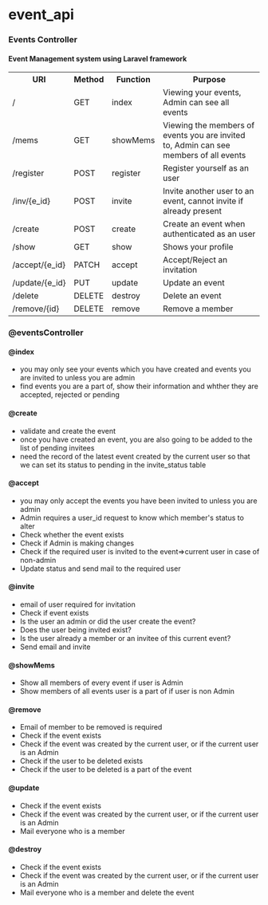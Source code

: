 # event_api
<h3>Events Controller</h3>
<h4>Event Management system using Laravel framework</h4>
<table>
    <tr>
    <th>URI</th>
    <th>Method</th>
    <th>Function</th>
    <th>Purpose</th>
    </tr> 
    <tr>
        <td>/</td>
        <td>GET</td>
        <td>index</td>
        <td>Viewing your events, Admin can see all events</td>
    </tr>
    <tr>
        <td>/mems</td>
        <td>GET</td>
        <td>showMems</td>
        <td>Viewing the members of events you are invited to, Admin can see members of all events</td>
    </tr>
     <tr>
        <td>/register</td>
         <td>POST</td>
        <td>register</td>
        <td>Register yourself as an user</td>
    </tr>
     <tr>
        <td>/inv/{e_id}</td>
         <td>POST</td>
        <td>invite</td>
        <td>Invite another user to an event, cannot invite if already present</td>
    </tr>
     <tr>
        <td>/create</td>
         <td>POST</td>
        <td>create</td>
        <td>Create an event when authenticated as an user</td>
    </tr>
     <tr>
        <td>/show</td>
         <td>GET</td>
        <td>show</td>
        <td>Shows your profile</td>
    </tr>
    <tr>
        <td>/accept/{e_id}</td>
        <td>PATCH</td>
        <td>accept</td>
        <td>Accept/Reject an invitation</td>
    </tr>
    <tr>
        <td>/update/{e_id}</td>
        <td>PUT</td>
        <td>update</td>
        <td>Update an event</td>
    </tr>
    <tr>
        <td>/delete</td>
        <td>DELETE</td>
        <td>destroy</td>
        <td>Delete an event</td>
    </tr>
    <tr>
        <td>/remove/{id}</td>
        <td>DELETE</td>
        <td>remove</td>
        <td>Remove a member</td>
    </tr>
</table>

<h3>@eventsController</h3>
<h4> @index</h4>
<ul>
<li>you may only see your events which you have created and events you are invited to unless you are admin</li>
<li>find events you are a part of, show their information and whther they are accepted, rejected or pending</li>
</ul>

<h4>@create</h4>
<ul>
 <li>validate and create the event</li>
 <li>once you have created an event, you are also going to be added to the list of pending invitees</li>
<li>need the record of the latest event created by the current user so that we can set its status to pending in the invite_status table</li>
 </ul>

<h4> @accept</h4>
<ul>
<li>you may only accept the events you have been invited to unless you are admin</li>
<li>Admin requires a user_id request to know which member's status to alter</li>
<li>Check whether the event exists</li>
<li>Check if Admin is making changes</li>
<li>Check if the required user is invited to the event=>current user in case of non-admin</li>
<li>Update status and send mail to the required user</li>
</ul>

<h4>@invite</h4>
<ul>
<li>email of user required for invitation</li>
<li>Check if event exists</li>
<li>Is the user an admin or did the user create the event?</li>
<li>Does the user being invited exist?</li>
<li>Is the user already a member or an invitee of this current event?</li>
<li>Send email and invite</li>
</ul>

<h4>@showMems</h4>
<ul>
<li>Show all members of every event if user is Admin</li>
<li>Show members of all events user is a part of if user is non Admin</li>
</ul>

<h4>@remove</h4>
<ul>
<li>Email of member to be removed is required</li>
<li>Check if the event exists</li>
<li>Check if the event was created by the current user, or if the current user is an Admin</li>
<li>Check if the user to be deleted exists</li>
<li>Check if the user to be deleted is a part of the event</li>
</ul>

<h4>@update</h4>
<ul>
<li>Check if the event exists</li>
<li>Check if the event was created by the current user, or if the current user is an Admin</li>
<li>Mail everyone who is a member</li>
</ul>

<h4>@destroy</h4>
<ul>
<li>Check if the event exists</li>
<li>Check if the event was created by the current user, or if the current user is an Admin</li>
<li>Mail everyone who is a member and delete the event</li>
</ul>
